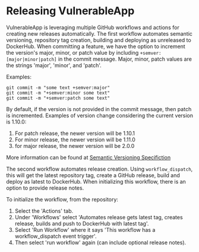 # Releasing VulnerableApp #

VulnerableApp is leveraging multiple GitHub workflows and actions for creating new releases automatically.
The first workflow automates semantic versioning, repository tag creation, building and deploying as unreleased to 
DockerHub.
When committing a feature, we have the option to increment the version's major, minor, or patch value
by including <code>+semver:[major|minor|patch]</code> in the commit message. Major, minor, patch values are the
strings 'major', 'minor', and 'patch'.

Examples:
```properties
git commit -m "some text +semver:major"
git commit -m "+semver:minor some text"
git commit -m "+semver:patch some text"
```
By default, if the version is not provided in the commit message, then patch is incremented.
Examples of version change considering the current version is 1.10.0:
1. For patch release, the newer version will be 1.10.1
2. For minor release, the newer version will be 1.11.0
3. for major release, the newer version will be 2.0.0

More information can be found at [Semantic
   Versioning
   Specifiction](https://semver.org/)

The second workflow automates release creation. Using <code>workflow_dispatch</code>, this will get the latest 
repository tag, create a GitHub release, build and deploy as latest to DockerHub. When initializing this workflow, 
there is an option to provide release notes. 

To initialize the workflow, from the repository:
1. Select the 'Actions' tab.
2. Under 'Workflows' select 'Automates release gets latest tag, creates release, builds and push to DockerHub with 
latest tag'.
3. Select 'Run Workflow' where it says 'This workflow has a workflow_dispatch event trigger'.
4. Then select 'run workflow' again (can include optional release notes).

